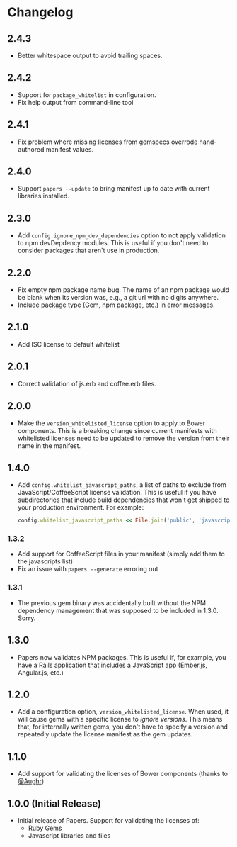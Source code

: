 # Changelog

## 2.4.3
* Better whitespace output to avoid trailing spaces.

## 2.4.2
* Support for `package_whitelist` in configuration.
* Fix help output from command-line tool

## 2.4.1
* Fix problem where missing licenses from gemspecs overrode hand-authored manifest values.

## 2.4.0
* Support `papers --update` to bring manifest up to date with current libraries installed.

## 2.3.0
* Add `config.ignore_npm_dev_dependencies` option to not apply validation to npm devDepdency modules. This is useful if you don't need to consider packages that aren't use in production.

## 2.2.0

* Fix empty npm package name bug. The name of an npm package would be blank when its version was,
  e.g., a git url with no digits anywhere.
* Include package type (Gem, npm package, etc.) in error messages.

## 2.1.0

* Add ISC license to default whitelist

## 2.0.1

* Correct validation of js.erb and coffee.erb files.

## 2.0.0

* Make the `version_whitelisted_license` option to apply to Bower components.
  This is a breaking change since current manifests with whitelisted licenses
  need to be updated to remove the version from their name in the manifest.

## 1.4.0

* Add `config.whitelist_javascript_paths`, a list of paths to exclude from
  JavaScript/CoffeeScript license validation. This is useful if you have
  subdirectories that include build dependencies that won't get shipped to your
  production environment. For example:

  ```ruby
  config.whitelist_javascript_paths << File.join('public', 'javascripts', 'node_modules')
  ```

### 1.3.2

* Add support for CoffeeScript files in your manifest (simply add them to the javascripts list)
* Fix an issue with `papers --generate` erroring out

### 1.3.1

* The previous gem binary was accidentally built without the NPM dependency
  management that was supposed to be included in 1.3.0. Sorry.

## 1.3.0

* Papers now validates NPM packages. This is useful if, for example, you have a
  Rails application that includes a JavaScript app (Ember.js, Angular.js, etc.)

## 1.2.0

* Add a configuration option, `version_whitelisted_license`. When used, it will
  cause gems with a specific license to _ignore versions_. This means that, for
  internally written gems, you don't have to specify a version and repeatedly
  update the license manifest as the gem updates.

## 1.1.0

* Add support for validating the licenses of Bower components (thanks to [@Aughr](https://github.com/aughr))

## 1.0.0 (Initial Release)

* Initial release of Papers. Support for validating the licenses of:
  * Ruby Gems
  * Javascript libraries and files
